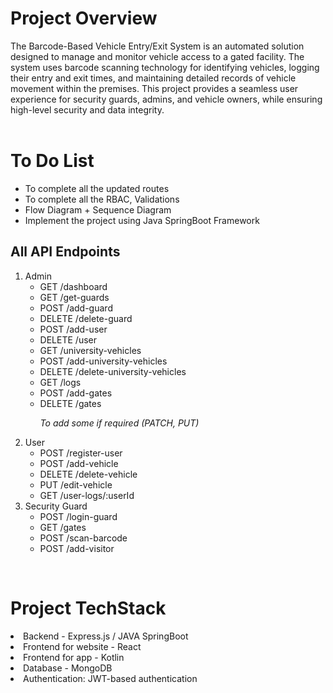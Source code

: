 <h1>Project Overview</h1>
The Barcode-Based Vehicle Entry/Exit System is an automated solution designed to manage and monitor vehicle access to a gated facility. The system uses barcode scanning technology for identifying vehicles, logging their entry and exit times, and maintaining detailed records of vehicle movement within the premises. This project provides a seamless user experience for security guards, admins, and vehicle owners, while ensuring high-level security and data integrity.
<br>
<br>
<h1>To Do List</h1>
<ul>
    <li>To complete all the updated routes 
    <li>To complete all the RBAC, Validations</li>
    <li>Flow Diagram + Sequence Diagram</li>
    <li>Implement the project using Java SpringBoot Framework</li>
</ul>

<h2>All API Endpoints</h2>

<ol type="Number">
    <li>Admin
        <ul>
            <li>GET /dashboard</li>
            <li>GET /get-guards</li>
            <li>POST /add-guard</li>
            <li>DELETE /delete-guard</li>
            <li>POST /add-user</li>
            <li>DELETE /user</li>
            <li>GET /university-vehicles</li>
            <li>POST /add-university-vehicles</li>
            <li>DELETE /delete-university-vehicles</li>
            <li>GET /logs</li>
            <li>POST /add-gates</li>
            <li>DELETE /gates</li>
            <!-- <li>POST /login-admin</li> -->
            <p><i>To add some if required (PATCH, PUT)</i></p>
        </ul>
    </li>
    <li>User
        <ul>
            <li>POST /register-user</li>
            <li>POST /add-vehicle</li>
            <li>DELETE /delete-vehicle</li>
            <li>PUT /edit-vehicle</li>
            <li>GET /user-logs/:userId</li>
        </ul>
    </li>
    <li>Security Guard
        <ul>
            <li>POST /login-guard</li>
            <li>GET /gates</li>
            <li>POST /scan-barcode</li>
            <li>POST /add-visitor</li>
        </ul>
    </li>
</ol>

<br>
<h1>Project TechStack</h1>
<li>Backend - Express.js / JAVA SpringBoot
<li>Frontend for website - React
<li>Frontend for app - Kotlin
<li>Database - MongoDB
<li>Authentication: JWT-based authentication
